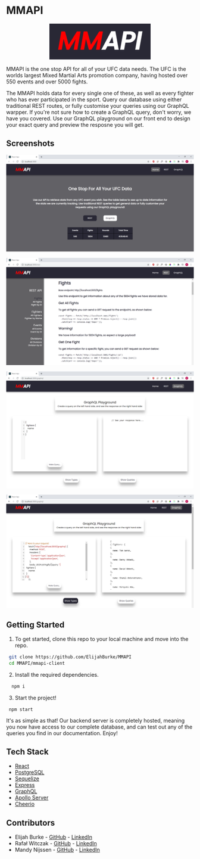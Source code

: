 # MMAPI

<p align="center">
  <img src="images/mmapi-logo.png" />
 </p>

MMAPI is the one stop API for all of your UFC data needs. The UFC is the worlds largest Mixed Martial Arts promotion company, having hosted over 550 events and over 5000 fights.

The MMAPI holds data for every single one of these, as well as every fighter who has ever participated in the sport. Query our database using either traditional REST routes, or fully customise your queries using our GraphQL warpper. If you're not sure how to create a GraphQL query, don't worry, we have you covered. Use our GraphQL playground on our front end to design your exact query and preview the resposne you will get.


## Screenshots

<p align="center">
  <img src="images/screenshot-home.png" />
 </p>
            
<p align="center">
  <img src="images/screenshot-rest.png" />
</p>
            
<p align="center">
  <img src="images/screenshot-graphql-1.png" />
</p>
            
<p align="center">
  <img src="images/screenshot-graphql-2.png" />
</p>


## Getting Started

1. To get started, clone this repo to your local machine and move into the repo.

```bash
 git clone https://github.com/ElijahBurke/MMAPI
 cd MMAPI/mmapi-client
```
2. Install the required dependencies. 
```bash
  npm i
 ```
 3. Start the project!
 ```
  npm start
 ```

It's as simple as that! Our backend server is completely hosted, meaning you now have access to our complete database, and can test out any of the queries you find in our documentation. Enjoy!

## Tech Stack

* [React](https://reactjs.org/)
* [PostgreSQL](https://www.postgresql.org/)
* [Sequelize](https://sequelize.org/)
* [Express](https://expressjs.com/)
* [GraphQL](https://graphql.org/)
* [Apollo Server](https://www.apollographql.com/)
* [Cheerio](https://cheerio.js.org/)

## Contributors

* Elijah Burke - [GitHub](https://github.com/ElijahBurke) - [LinkedIn](https://www.linkedin.com/in/elijahburke/)
* Rafał Witczak  - [GitHub](https://github.com/rafwit) - [LinkedIn](https://www.linkedin.com/in/rafalwitczak/)
* Mandy Nijssen - [GitHub](https://github.com/manij89) - [LinkedIn](https://www.linkedin.com/in/mandy-nijssen-9784771bb/)

